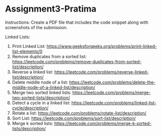 # Assignment3-Pratima

Instructions: Create a PDF file that includes the code snippet along with screenshots of the submission.

Linked Lists:
1. Print Linked List: https://www.geeksforgeeks.org/problems/print-linked-list-elements/0
2. Remove duplicates from a sorted list: https://leetcode.com/problems/remove-duplicates-from-sorted-list/description/
3. Reverse a linked list: https://leetcode.com/problems/reverse-linked-list/description/
4. Delete middle node of a list: https://leetcode.com/problems/delete-the-middle-node-of-a-linked-list/description/
5. Merge two sorted linked lists: https://leetcode.com/problems/merge-two-sorted-lists/description/
6. Detect a cycle in a linked list: https://leetcode.com/problems/linked-list-cycle/description/
7. Rotate a list: https://leetcode.com/problems/rotate-list/description/
8. Sort List: https://leetcode.com/problems/sort-list/description/
9. Merge k sorted lists: https://leetcode.com/problems/merge-k-sorted-lists/description/
 
